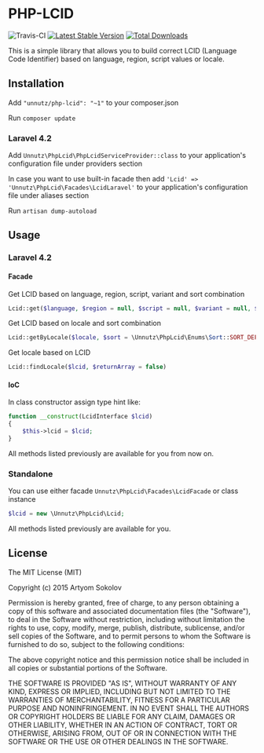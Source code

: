 # PHP-LCID

![Travis-CI](https://travis-ci.org/unnutz/php-lcid.svg) [![Latest Stable Version](https://poser.pugx.org/unnutz/php-lcid/version.svg)](https://packagist.org/packages/unnutz/php-lcid) [![Total Downloads](https://poser.pugx.org/unnutz/php-lcid/downloads.svg)](https://packagist.org/packages/unnutz/php-lcid)


This is a simple library that allows you to build correct LCID (Language Code Identifier) based on language, region, script values or locale.

## Installation

Add `"unnutz/php-lcid": "~1"` to your composer.json

Run `composer update`

### Laravel 4.2

Add `Unnutz\PhpLcid\PhpLcidServiceProvider::class` to your application's configuration file under providers section

In case you want to use built-in facade then add `'Lcid' => 'Unnutz\PhpLcid\Facades\LcidLaravel'` to your application's configuration file under aliases section

Run `artisan dump-autoload`

## Usage

### Laravel 4.2

#### Facade

Get LCID based on language, region, script, variant and sort combination

```php
Lcid::get($language, $region = null, $script = null, $variant = null, $sort = \Unnutz\PhpLcid\Enums\Sort::SORT_DEFAULT);
```

Get LCID based on locale and sort combination

```php
Lcid::getByLocale($locale, $sort = \Unnutz\PhpLcid\Enums\Sort::SORT_DEFAULT);
```

Get locale based on LCID

```php
Lcid::findLocale($lcid, $returnArray = false)
```

#### IoC

In class constructor assign type hint like:

```php
function __construct(LcidInterface $lcid)
{
    $this->lcid = $lcid;
}

```

All methods listed previously are available for you from now on.

### Standalone

You can use either facade `Unnutz\PhpLcid\Facades\LcidFacade` or class instance

```php
$lcid = new \Unnutz\PhpLcid\Lcid;
```

All methods listed previously are available for you.

## License

The MIT License (MIT)

Copyright (c) 2015 Artyom Sokolov

Permission is hereby granted, free of charge, to any person obtaining a copy
of this software and associated documentation files (the "Software"), to deal
in the Software without restriction, including without limitation the rights
to use, copy, modify, merge, publish, distribute, sublicense, and/or sell
copies of the Software, and to permit persons to whom the Software is
furnished to do so, subject to the following conditions:

The above copyright notice and this permission notice shall be included in all
copies or substantial portions of the Software.

THE SOFTWARE IS PROVIDED "AS IS", WITHOUT WARRANTY OF ANY KIND, EXPRESS OR
IMPLIED, INCLUDING BUT NOT LIMITED TO THE WARRANTIES OF MERCHANTABILITY,
FITNESS FOR A PARTICULAR PURPOSE AND NONINFRINGEMENT. IN NO EVENT SHALL THE
AUTHORS OR COPYRIGHT HOLDERS BE LIABLE FOR ANY CLAIM, DAMAGES OR OTHER
LIABILITY, WHETHER IN AN ACTION OF CONTRACT, TORT OR OTHERWISE, ARISING FROM,
OUT OF OR IN CONNECTION WITH THE SOFTWARE OR THE USE OR OTHER DEALINGS IN THE
SOFTWARE.